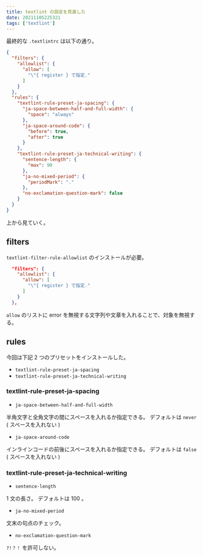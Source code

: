 ```yaml
---
title: textlint の設定を見直した
date: 20211105225321
tags: ['textlint']
---
```


最終的な `.textlintrc` は以下の通り。
```json
{
  "filters": {
    "allowlist": {
      "allow": [
        "\"{ register } で指定."
      ]
    }
  },
  "rules": {
    "textlint-rule-preset-ja-spacing": {
      "ja-space-between-half-and-full-width": {
        "space": "always"
      },
      "ja-space-around-code": {
        "before": true,
        "after": true
      }
    },
    "textlint-rule-preset-ja-technical-writing": {
      "sentence-length": {
        "max": 90
      },
      "ja-no-mixed-period": {
        "periodMark": "."
      },
      "no-exclamation-question-mark": false
    }
  }
}
```

上から見ていく。

## filters
`textlint-filter-rule-allowlist` のインストールが必要。
```json
  "filters": {
    "allowlist": {
      "allow": [
        "\"{ register } で指定."
      ]
    }
  },
```
`allow` のリストに error を無視する文字列や文章を入れることで、対象を無視する。


## rules
今回は下記 2 つのプリセットをインストールした。
- `textlint-rule-preset-ja-spacing`
- `textlint-rule-preset-ja-technical-writing`

### textlint-rule-preset-ja-spacing
- `ja-space-between-half-and-full-width`

半角文字と全角文字の間にスペースを入れるか指定できる。
デフォルトは `never` ( スペースを入れない )

- `ja-space-around-code`

インラインコードの前後にスペースを入れるか指定できる。
デフォルトは `false` ( スペースを入れない )

### textlint-rule-preset-ja-technical-writing
- `sentence-length`

1 文の長さ。
デフォルトは 100 。

- `ja-no-mixed-period`

文末の句点のチェック。

- `no-exclamation-question-mark`

`?!？！` を許可しない。
